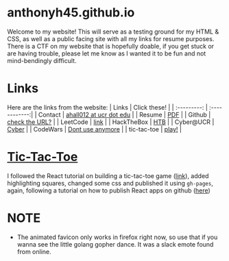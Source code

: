 # anthonyh45.github.io
Welcome to my website!
This will serve as a testing ground for my HTML & CSS, as well as a public facing site with all my links for resume purposes.
There is a CTF on my website that is hopefully doable, if you get stuck or are having trouble, please let me know as I wanted it to be fun and not mind-bendingly difficult.

# Links
Here are the links from the website:
| Links       | Click these! |
| :---------: | :------------:|
| Contact     | [ahall012 at ucr dot edu](mailto:ahall012@ucr.edu) |
| Resume      | [PDF](https://anthonyh45.github.io/content/resume.pdf) |
| Github      | [check the URL?](https://github.com/AnthonyH45) |
| LeetCode    | [link](https://leetcode.com/anthonyh45/) |
| HackTheBox  | [HTB](https://www.hackthebox.eu/profile/127698) |
| Cyber@UCR   | [Cyber](https://ucrcyber.org) |
| CodeWars    | [Dont use anymore](https://www.codewars.com/users/Zax45) |
| tic-tac-toe | [play!](https://anthonyh45.github.io/react-gh-pages/) | 


# [Tic-Tac-Toe](https://anthonyh45.github.io/react-gh-pages/)
I followed the React tutorial on building a tic-tac-toe game ([link](https://anthonyh45.github.io/react-gh-pages/)), added highlighting squares, changed some css and published it using `gh-pages`, again, following a tutorial on how to publish React apps on github ([here](https://github.com/gitname/react-gh-pages))

# NOTE
- The animated favicon only works in firefox right now, so use that if you wanna see the little golang gopher dance. It was a slack emote found from online.
